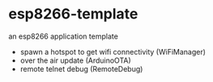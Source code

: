 # esp8266-template

an esp8266 application template

- spawn a hotspot to get wifi connectivity (WiFiManager)
- over the air update (ArduinoOTA)
- remote telnet debug (RemoteDebug)
